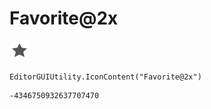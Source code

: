 # Favorite@2x
![](/img/Favorite@2x.png)

``` CSharp
EditorGUIUtility.IconContent("Favorite@2x")
```
```
-4346750932637707470
```
